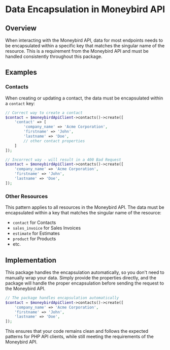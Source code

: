 # Data Encapsulation in Moneybird API

## Overview

When interacting with the Moneybird API, data for most endpoints needs to be encapsulated within a specific key that matches the singular name of the resource. This is a requirement from the Moneybird API and must be handled consistently throughout this package.

## Examples

### Contacts

When creating or updating a contact, the data must be encapsulated within a `contact` key:

```php
// Correct way to create a contact
$contact = $moneybirdApiClient->contacts()->create([
    'contact' => [
        'company_name' => 'Acme Corporation',
        'firstname' => 'John',
        'lastname' => 'Doe',
        // other contact properties
    ]
]);

// Incorrect way - will result in a 400 Bad Request
$contact = $moneybirdApiClient->contacts()->create([
    'company_name' => 'Acme Corporation',
    'firstname' => 'John',
    'lastname' => 'Doe',
]);
```

### Other Resources

This pattern applies to all resources in the Moneybird API. The data must be encapsulated within a key that matches the singular name of the resource:

- `contact` for Contacts
- `sales_invoice` for Sales Invoices
- `estimate` for Estimates
- `product` for Products
- etc.

## Implementation

This package handles the encapsulation automatically, so you don't need to manually wrap your data. Simply provide the properties directly, and the package will handle the proper encapsulation before sending the request to the Moneybird API.

```php
// The package handles encapsulation automatically
$contact = $moneybirdApiClient->contacts()->create([
    'company_name' => 'Acme Corporation',
    'firstname' => 'John',
    'lastname' => 'Doe',
]);
```

This ensures that your code remains clean and follows the expected patterns for PHP API clients, while still meeting the requirements of the Moneybird API.
